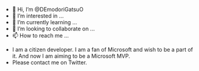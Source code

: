 - 👋 Hi, I’m @DEmodoriGatsuO
- 👀 I’m interested in ...
- 🌱 I’m currently learning ...
- 💞️ I’m looking to collaborate on ...
- 📫 How to reach me ...

* I am a citizen developer.
I am a fan of Microsoft and wish to be a part of it.
And now I am aiming to be a Microsoft MVP.
* Please contact me on Twitter.

